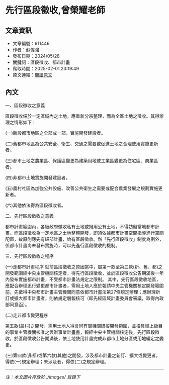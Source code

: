 # 先行區段徵收,曾榮耀老師

## 文章資訊
- 文章編號：911446
- 作者：蘇偉強
- 發布日期：2024/05/28
- 關鍵詞：區段徵收、都市計畫
- 爬取時間：2025-02-01 23:19:49
- 原文連結：[閱讀原文](https://real-estate.get.com.tw/Columns/detail.aspx?no=911446)

## 內文


一、區段徵收之意義


區段徵收係於一定區域內之土地，應重新分宗整理，而為全區土地之徵收。其得辦理之情形如下：


(一)新設都市地區之全部或一部，實施開發建設者。


(二)舊都市地區為公共安全、衛生、交通之需要或促進土地之合理使用實施更新者。


(三)都市土地之農業區、保護區變更為建築用地或工業區變更為住宅區、商業區者。


(四)非都市土地實施開發建設者。


(五)農村社區為加強公共設施、改善公共衛生之需要或配合農業發展之規劃實施更新者。


(六)其他依法得為區段徵收者。


二、先行區段徵收之意義


都市計畫範圍內，各級政府徵收私有土地或撥用公有土地，不得妨礙當地都市計畫。而區段徵收為一定地區之土地整體開發，即須依據都市計畫空間指導進行空間配置，故原則應先有細部計畫，始有區段徵收。然「先行區段徵收」制度為例外，係都市計畫尚未發布實施時，可以先進行區段徵收的機制。


三、先行區段徵收之程序


(一)走都市計畫程序
就前區段徵收之原因當中，屬第一款至第三款(新、舊、都)之開發範圍經中央主管機關核定者，得先行區段徵收，並於區段徵收公告期滿後一年內發布實施都市計畫，不受都市計畫法規定之限制。
其中，先行區段徵收地區，應配合辦理迅行變更都市計畫者，需用土地人應於報請中央主管機關核定開發範圍前，先徵得中央都市計畫主管機關同意依都市計畫法第27條規定辦理；應辦理新訂或擴大都市計畫者，則依規定層報核可（即先經區域計畫委員會審議，取得內政部同意函）。


(二)走非都市變更程序


第五款(農村)之開發，需用土地人得會同有關機關研擬開發範圍，並檢具經上級目的事業主管機關核准之興辦事業計畫書，報經中央主管機關核定後，先行區段徵收，於區段徵收公告期滿後，依土地使用計畫完成非都市土地分區或用地編定之變更。


(三)第四款(非都)或第六款(其他)之開發，涉及都市計畫之新訂、擴大或變更者，得依(一)規定辦理；未涉及者，得依(二)之規定辦理。

---
*注：本文圖片存放於 ./images/ 目錄下*
